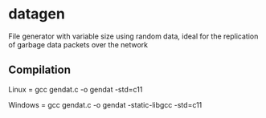 # datagen
File generator with variable size using random data, ideal for the replication of garbage data packets over the network

Compilation
----------------------------------------------------------
Linux = gcc gendat.c -o gendat -std=c11 

Windows = gcc gendat.c -o gendat -static-libgcc -std=c11

